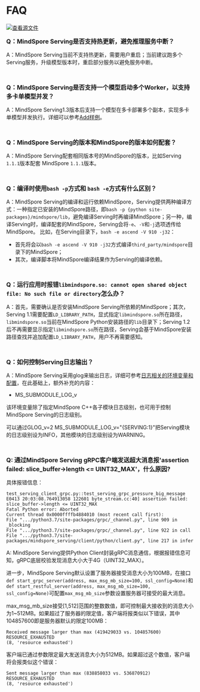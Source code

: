 # FAQ

[![查看源文件](https://mindspore-website.obs.cn-north-4.myhuaweicloud.com/website-images/r2.2/resource/_static/logo_source.svg)](https://gitee.com/mindspore/docs/blob/r2.2/docs/serving/docs/source_zh_cn/faq.md)

<font size=3>**Q：MindSpore Serving是否支持热更新，避免推理服务中断？**</font>

A：MindSpore Serving当前不支持热更新，需要用户重启；当前建议跑多个Serving服务，升级模型版本时，重启部分服务以避免服务中断。

<br/>

<font size=3>**Q：MindSpore Serving是否支持一个模型启动多个Worker，以支持多卡单模型并发？**</font>

A：MindSpore Serving1.3版本后支持一个模型在多卡部署多个副本，实现多卡单模型并发执行。详细可以参考[Add样例](https://gitee.com/mindspore/serving/blob/master/example/tensor_add/serving_server.py)。

<br/>

<font size=3>**Q：MindSpore Serving的版本和MindSpore的版本如何配套？**</font>

A：MindSpore Serving配套相同版本号的MindSpore的版本，比如Serving `1.1.1`版本配套 MindSpore `1.1.1`版本。

<br/>

<font size=3>**Q：编译时使用`bash -p`方式和 `bash -e`方式有什么区别？**</font>

A：MindSpore Serving的编译和运行依赖MindSpore，Serving提供两种编译方式：一种指定已安装的MindSpore路径，即`bash -p {python site-packages}/mindspore/lib`，避免编译Serving时再编译MindSpore；另一种，编译Serving时，编译配套的MindSpore，Serving会将`-e`、`-V`和`-j`选项透传给MindSpore。
比如，在Serving目录下，`bash -e ascend -V 910 -j32`：

- 首先将会以`bash -e ascend -V 910 -j32`方式编译`third_party/mindspore`目录下的MindSpore；
- 其次，编译脚本将MindSpore编译结果作为Serving的编译依赖。

<br/>

<font size=3>**Q：运行应用时报错`libmindspore.so: cannot open shared object file: No such file or directory`怎么办？**</font>

A：首先，需要确认是否安装MindSpore Serving所依赖的MindSpore；其次，Serving 1.1需要配置`LD_LIBRARY_PATH`，显式指定`libmindspore.so`所在路径，`libmindspore.so`当前在MindSpore Python安装路径的`lib`目录下；Serving 1.2后不再需要显示指定`libmindspore.so`所在路径，Serving会基于MindSpore安装路径查找并追加配置`LD_LIBRARY_PATH`，用户不再需要感知。

<br/>

<font size=3>**Q：如何控制Serving日志输出？**</font>

A：MindSpore Serving采用glog来输出日志，详细可参考[日志相关的环境变量和配置](https://www.mindspore.cn/docs/zh-CN/r2.2/note/env_var_list.html)，在此基础上，额外补充的内容：

- MS_SUBMODULE_LOG_v

该环境变量除了指定MindSpore C++各子模块日志级别，也可用于控制MindSpore Serving的日志级别。

可以通过GLOG_v=2 MS_SUBMODULE_LOG_v="{SERVING:1}"把Serving模块的日志级别设为INFO，其他模块的日志级别设为WARNING。

<br/>

<font size=3>**Q: 通过MindSpore Serving gRPC客户端发送超大消息报'assertion failed: slice_buffer->length <= UINT32_MAX'，什么原因?**</font>

具体报错信息：

```text
test_serving_client_grpc.py::test_serving_grpc_pressure_big_message E0413 20:03:08.764913058 122601 byte_stream.cc:40] assertion failed: slice_buffer->length <= UINT32_MAX
Fatal Python error: Aborted
Current thread 0x0000ffffb4884010 (most recent call first):
File ".../python3.7/site-packages/grpc/_channel.py", line 909 in _blocking
File ".../python3.7/site-packages/grpc/_channel.py", line 922 in call
File ".../python3.7/site-packages/mindspore_serving/client/python/client.py", line 217 in infer
```

A: MindSpore Serving提供Python Client封装gRPC消息通信，根据报错信息可知，gRPC底层校验发现消息大小大于4G（UINT32_MAX）。

进一步，MindSpore Serving默认设置了服务器接受消息大小为100MB，在接口`def start_grpc_server(address, max_msg_mb_size=100, ssl_config=None)`和`def start_restful_server(address, max_msg_mb_size=100, ssl_config=None)`可配置`max_msg_mb_size`参数设置服务器可接受的最大消息。

max_msg_mb_size接受[1,512]范围的整数数值，即可控制最大接收到的消息大小为1~512MB。如果超过了服务器的限定值，客户端将报类似以下错误，其中104857600即是服务器默认的限定100MB：

```text
Received message larger than max (419429033 vs. 104857600)
RESOURCE_EXHAUSTED
(8, 'resource exhausted')
```

客户端已通过参数限定最大发送消息大小为512MB。如果超过这个数值，客户端将会报类似这个错误：

```text
Sent message larger than max (838858033 vs. 536870912)
RESOURCE_EXHAUSTED
(8, 'resource exhausted')
```
